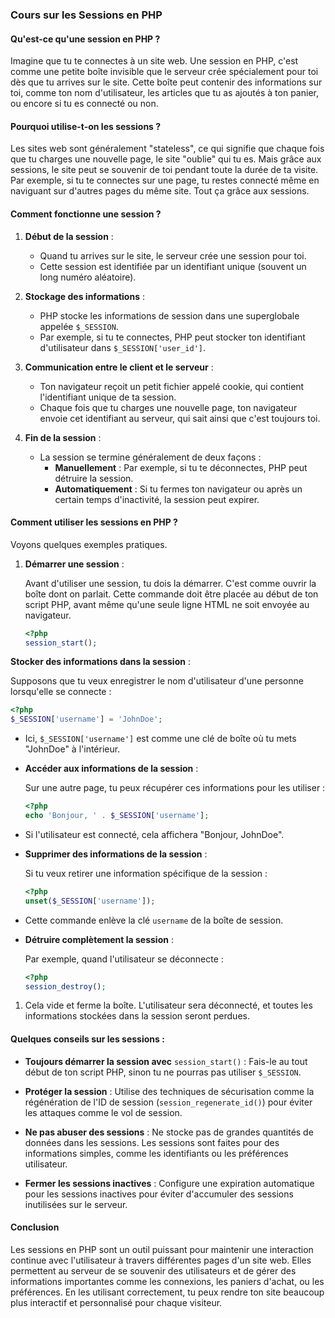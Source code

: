 ### **Cours sur les Sessions en PHP**

#### **Qu'est-ce qu'une session en PHP ?**

Imagine que tu te connectes à un site web. Une session en PHP, c'est comme une petite boîte invisible que le serveur crée spécialement pour toi dès que tu arrives sur le site. Cette boîte peut contenir des informations sur toi, comme ton nom d'utilisateur, les articles que tu as ajoutés à ton panier, ou encore si tu es connecté ou non.

#### **Pourquoi utilise-t-on les sessions ?**

Les sites web sont généralement "stateless", ce qui signifie que chaque fois que tu charges une nouvelle page, le site "oublie" qui tu es. Mais grâce aux sessions, le site peut se souvenir de toi pendant toute la durée de ta visite. Par exemple, si tu te connectes sur une page, tu restes connecté même en naviguant sur d'autres pages du même site. Tout ça grâce aux sessions.

#### **Comment fonctionne une session ?**

1. **Début de la session** :

   - Quand tu arrives sur le site, le serveur crée une session pour toi.
   - Cette session est identifiée par un identifiant unique (souvent un long numéro aléatoire).

2. **Stockage des informations** :

   - PHP stocke les informations de session dans une superglobale appelée `$_SESSION`.
   - Par exemple, si tu te connectes, PHP peut stocker ton identifiant d'utilisateur dans `$_SESSION['user_id']`.

3. **Communication entre le client et le serveur** :

   - Ton navigateur reçoit un petit fichier appelé cookie, qui contient l'identifiant unique de ta session.
   - Chaque fois que tu charges une nouvelle page, ton navigateur envoie cet identifiant au serveur, qui sait ainsi que c'est toujours toi.

4. **Fin de la session** :

   - La session se termine généralement de deux façons :
     - **Manuellement** : Par exemple, si tu te déconnectes, PHP peut détruire la session.
     - **Automatiquement** : Si tu fermes ton navigateur ou après un certain temps d'inactivité, la session peut expirer.

#### **Comment utiliser les sessions en PHP ?**

Voyons quelques exemples pratiques.

1. **Démarrer une session** :

   Avant d'utiliser une session, tu dois la démarrer. C'est comme ouvrir la boîte dont on parlait. Cette commande doit être placée au début de ton script PHP, avant même qu'une seule ligne HTML ne soit envoyée au navigateur.

   ```php
   <?php 
   session_start();
   ```

**Stocker des informations dans la session** :

Supposons que tu veux enregistrer le nom d'utilisateur d'une personne lorsqu'elle se connecte :

```php
<?php 
$_SESSION['username'] = 'JohnDoe';
```

- Ici, `$_SESSION['username']` est comme une clé de boîte où tu mets "JohnDoe" à l'intérieur.
- **Accéder aux informations de la session** :

  Sur une autre page, tu peux récupérer ces informations pour les utiliser :

  ```php
  <?php 
  echo 'Bonjour, ' . $_SESSION['username'];
  ```


- Si l'utilisateur est connecté, cela affichera "Bonjour, JohnDoe".
- **Supprimer des informations de la session** :

  Si tu veux retirer une information spécifique de la session :

  ```php
  <?php 
  unset($_SESSION['username']);
  ```


- Cette commande enlève la clé `username` de la boîte de session.
- **Détruire complètement la session** :

  Par exemple, quand l'utilisateur se déconnecte :

  ```php
  <?php
  session_destroy();
  ```

1. Cela vide et ferme la boîte. L'utilisateur sera déconnecté, et toutes les informations stockées dans la session seront perdues.

#### **Quelques conseils sur les sessions :**

- **Toujours démarrer la session avec** `session_start()` : Fais-le au tout début de ton script PHP, sinon tu ne pourras pas utiliser `$_SESSION`.

- **Protéger la session** : Utilise des techniques de sécurisation comme la régénération de l'ID de session (`session_regenerate_id()`) pour éviter les attaques comme le vol de session.

- **Ne pas abuser des sessions** : Ne stocke pas de grandes quantités de données dans les sessions. Les sessions sont faites pour des informations simples, comme les identifiants ou les préférences utilisateur.

- **Fermer les sessions inactives** : Configure une expiration automatique pour les sessions inactives pour éviter d'accumuler des sessions inutilisées sur le serveur.

#### **Conclusion**

Les sessions en PHP sont un outil puissant pour maintenir une interaction continue avec l'utilisateur à travers différentes pages d'un site web. Elles permettent au serveur de se souvenir des utilisateurs et de gérer des informations importantes comme les connexions, les paniers d'achat, ou les préférences. En les utilisant correctement, tu peux rendre ton site beaucoup plus interactif et personnalisé pour chaque visiteur.